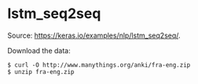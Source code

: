 # lstm_seq2seq

Source: https://keras.io/examples/nlp/lstm_seq2seq/.

Download the data:
```
$ curl -O http://www.manythings.org/anki/fra-eng.zip
$ unzip fra-eng.zip
```
